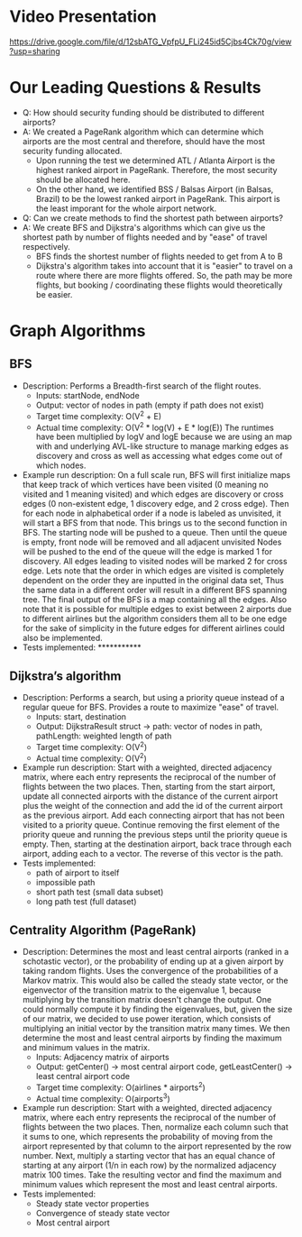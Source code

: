 # Video Presentation
https://drive.google.com/file/d/12sbATG_VpfpU_FLi245id5Cjbs4Ck70g/view?usp=sharing

# Our Leading Questions & Results
- Q: How should security funding should be distributed to different airports?
- A: We created a PageRank algorithm which can determine which airports are the most central and therefore, should have the most security funding allocated. 
  - Upon running the test we determined ATL / Atlanta Airport is the highest ranked airport in PageRank. Therefore, the most security should be allocated here. 
  - On the other hand, we identified BSS / Balsas Airport (in Balsas, Brazil) to be the lowest ranked airport in PageRank. This airport is the least imporant for the whole airport network.
- Q: Can we create methods to find the shortest path between airports?
- A: We create BFS and Dijkstra's algorithms which can give us the shortest path by number of flights needed and by "ease" of travel respectively.
  - BFS finds the shortest number of flights needed to get from A to B
  - Dijkstra's algorithm takes into account that it is "easier" to travel on a route where there are more flights offered. So, the path may be more flights, but booking / coordinating these flights would theoretically be easier.

# Graph Algorithms
## BFS 
- Description: Performs a Breadth-first search of the flight routes.
  - Inputs: startNode, endNode
  - Output: vector of nodes in path (empty if path does not exist)
  - Target time complexity: O(V<sup>2</sup> + E)
  - Actual time complexity: O(V<sup>2</sup> * log(V) + E * log(E)) The runtimes have been multiplied by logV and logE because we are using an map with and underlying AVL-like structure to manage marking edges as discovery and cross as well as accessing what edges come out of which nodes.
- Example run description: On a full scale run, BFS will first initialize maps that keep track of which vertices have been visited (0 meaning no visited and 1 meaning visited) and which edges are discovery or cross edges (0 non-existent edge, 1 discovery edge, and 2 cross edge). Then for each node in alphabetical order if a node is labeled as unvisited, it will start a BFS from that node. This brings us to the second function in BFS. The starting node will be pushed to a queue. Then until the queue is empty, front node will be removed and all adjacent unvisited Nodes will be pushed to the end of the queue will the edge is marked 1 for discovery. All edges leading to visited nodes will be marked 2 for cross edge. Lets note that the order in which edges are visited is completely dependent on the order they are inputted in the original data set, Thus the same data in a different order will result in a different BFS spanning tree. The final output of the BFS is a map containing all the edges. Also note that it is possible for multiple edges to exist between 2 airports due to different airlines but the algorithm considers them all to be one edge for the sake of simplicity in the future edges for different airlines could also be implemented.
- Tests implemented: ***********

## Dijkstra’s algorithm 
- Description: Performs a search, but using a priority queue instead of a regular queue for BFS. Provides a route to maximize "ease" of travel.
  - Inputs: start, destination
  - Output: DijkstraResult struct -> path: vector of nodes in path, pathLength: weighted length of path
  - Target time complexity: O(V<sup>2</sup>)
  - Actual time complexity: O(V<sup>2</sup>)
- Example run description: Start with a weighted, directed adjacency matrix, where each entry represents the reciprocal of the number of flights between the two places. Then, starting from the start airport, update all connected airports with the distance of the current airport plus the weight of the connection and add the id of the current airport as the previous airport. Add each connecting airport that has not been visited to a priority queue. Continue removing the first element of the priority queue and running the previous steps until the priority queue is empty. Then, starting at the destination airport, back trace through each airport, adding each to a vector. The reverse of this vector is the path.
- Tests implemented: 
  - path of airport to itself
  - impossible path
  - short path test (small data subset)
  - long path test (full dataset)

## Centrality Algorithm (PageRank)
- Description: Determines the most and least central airports (ranked in a schotastic vector), or the probability of ending up at a given airport by taking random flights. Uses the convergence of the probabilities of a Markov matrix. This would also be called the steady state vector, or the eigenvector of the transition matrix to the eigenvalue 1, because multiplying by the transition matrix doesn't change the output. One could normally compute it by finding the eigenvalues, but, given the size of our matrix, we decided to use power iteration, which consists of multiplying an initial vector by the transition matrix many times. We then determine the most and least central airports by finding the maximum and minimum values in the matrix.
  - Inputs: Adjacency matrix of airports
  - Output: getCenter() -> most central airport code, getLeastCenter() -> least central airport code
  - Target time complexity: O(airlines * airports<sup>2</sup>)
  - Actual time complexity: O(airports<sup>3</sup>)
- Example run description: Start with a weighted, directed adjacency matrix, where each entry represents the reciprocal of the number of flights between the two places. Then, normalize each column such that it sums to one, which represents the probability of moving from the airport represented by that column to the airport represented by the row number. Next, multiply a starting vector that has an equal chance of starting at any airport (1/n in each row) by the normalized adjacency matrix 100 times. Take the resulting vector and find the maximum and minimum values which represent the most and least central airports.
- Tests implemented: 
  - Steady state vector properties
  - Convergence of steady state vector
  - Most central airport

